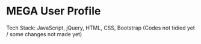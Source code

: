 # MEGA User Profile
Tech Stack: JavaScript, jQuery, HTML, CSS, Bootstrap
(Codes not tidied yet / some changes not made yet)
